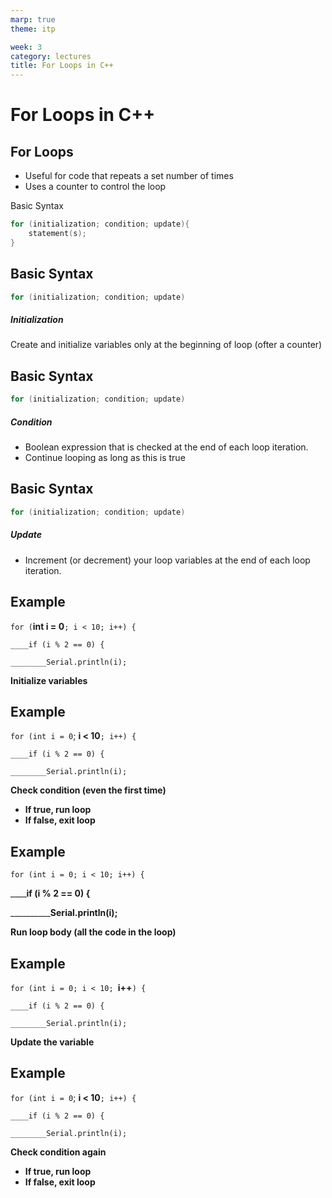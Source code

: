 ```yaml
---
marp: true
theme: itp

week: 3
category: lectures
title: For Loops in C++
---
```


<!-- headingDivider: 2 -->

# For Loops in C++

## For Loops

- Useful for code that repeats a set number of times
- Uses a counter to control the loop

Basic Syntax

```c++
for (initialization; condition; update){
	statement(s);
}
```

## Basic Syntax

```c++
for (initialization; condition; update)
```

##### Initialization

Create and initialize variables only at the beginning of loop (ofter a counter)

## Basic Syntax

```c++
for (initialization; condition; update)
```

##### Condition

- Boolean expression that is checked at the end of each loop iteration.
- Continue looping as long as this is true

## Basic Syntax

```c++
for (initialization; condition; update)
```

##### Update

- Increment (or decrement) your loop variables at the end of each loop iteration.

## Example

`for (`**int i = 0**`; i < 10; i++) {`

`____if (i % 2 == 0) {`

`________Serial.println(i);
`



**Initialize variables**

## Example

`for (int i = 0`; **i < 10**`; i++) {`

`____if (i % 2 == 0) {`

`________Serial.println(i);
`



**Check condition (even the first time)**

- **If true, run loop**
- **If false, exit loop**

## Example

`for (int i = 0; i < 10; i++) {`

____**if (i % 2 == 0) {**

__________**Serial.println(i);**



**Run loop body (all the code in the loop)**

## Example

`for (int i = 0; i < 10; `**i++**`) {`

`____if (i % 2 == 0) {`

`________Serial.println(i);
`




**Update the variable**

## Example

`for (int i = 0`; **i < 10**`; i++) {`

`____if (i % 2 == 0) {`

`________Serial.println(i);
`



**Check condition again**

- **If true, run loop**
- **If false, exit loop**